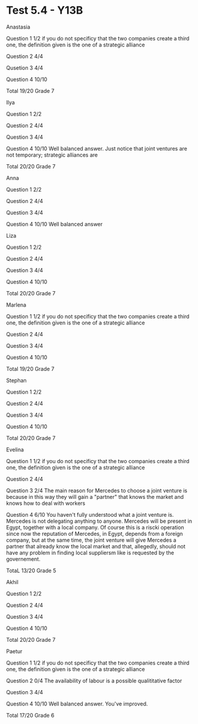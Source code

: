 # Test 5.4 - Y13B

Anastasia

Question 1	1/2
		if you do not specificy that the two companies create a third one, the definition given is the
		one of a strategic alliance

Question 2	4/4

Qusetion 3	4/4

Question 4	10/10

Total 19/20 Grade 7

Ilya

Question 1	2/2

Question 2	4/4

Question 3	4/4

Question 4	10/10
		Well balanced answer. Just notice that joint ventures are not temporary; strategic alliances are

Total 20/20	Grade 7

Anna

Question 1	2/2

Question 2	4/4

Question 3	4/4

Question 4	10/10
		Well balanced answer

Liza

Question 1	2/2

Question 2	4/4

Question 3	4/4

Question 4	10/10

Total 20/20	Grade 7

Marlena

Question 1	1/2
		if you do not specificy that the two companies create a third one, the definition given is the
		one of a strategic alliance

Question 2	4/4

Question 3	4/4

Question 4	10/10

Total 19/20	Grade 7

Stephan

Question 1	2/2

Question 2	4/4

Question 3	4/4

Question 4	10/10

Total 20/20	Grade 7

Evelina

Question 1	1/2
		if you do not specificy that the two companies create a third one, the definition given is the
		one of a strategic alliance

Question 2	4/4

Question 3	2/4
		The main reason for Mercedes to choose a joint venture is because in this way they will gain a 
		"partner" that knows the market and knows how to deal with workers

Question 4	6/10
		You haven't fully understood what a joint venture is. Mercedes is not delegating anything to anyone.
		Mercedes will be present in Egypt, together with a local company. Of course this is a riscki operation
		since now the reputation of Mercedes, in Egypt, depends from a foreign company, but at the same time,
		the joint venture will give Mercedes a partner that already know the local market and that, allegedly,
		should not have any problem in finding local suppliersm like is requested by the governement.

TotaL 13/20 Grade 5
		
Akhil

Question 1	2/2

Question 2	4/4

Question 3	4/4

Question 4	10/10

Total 20/20	Grade 7

Paetur

Question 1	1/2
		if you do not specificy that the two companies create a third one, the definition given is the
		one of a strategic alliance

Question 2	0/4
		The availability of labour is a possible qualititative factor

Question 3	4/4

Question 4	10/10
		Well balanced answer. You've improved.

Total 17/20 Grade 6
